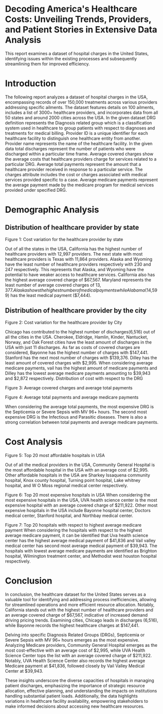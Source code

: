 # Decoding America's Healthcare Costs: Unveiling Trends, Providers, and Patient Stories in Extensive Data Analysis
This report examines a dataset of hospital charges in the United States, identifying issues within the existing processes and subsequently streamlining them for improved efficiency.  

# Introduction 
The following report analyzes a dataset of hospital charges in the USA, encompassing records of over 150,000 treatments across various providers addressing specific ailments. The dataset features details on 100 ailments, includes a list of 3000+ healthcare providers, and incorporates data from all 50 states and around 2000 cities across the USA. 
In the given dataset DRG definition represents the Diagnosis related group which is a classification system used in healthcare to group patients with respect to diagnoses and treatments for medical billing. Provider ID is a unique identifier for each healthcare facility to distinguish one healthcare entity from another. Provider name represents the name of the healthcare facility. In the given data total discharges represent the number of patients who were discharged within a particular time frame. Average covered charges show the average costs that healthcare providers charge for services related to a particular DRG. Average total payments represent the amount that a healthcare provider received in response to a particular service. The charges attribute includes the cost or charges associated with medical services provided specific to a case. Average medicare payments represent the average payment made by the medicare program for medical services provided under specified DRG.  
# Demographic Analysis 
## Distribution of healthcare provider by state 

Figure 1: Cost variation for the healthcare provider by state

Out of all the states in the USA, California has the highest number of healthcare providers with 12,997 providers. The next state with most healthcare providers is Texas with 11,864 providers. Alaska and Wyoming have the least number of healthcare providers respectively with 230 and 247 respectively. This represents that Alaska, and Wyoming have the potential to have weaker access to healthcare services. California also has the highest average covered charge of $67,567. Maryland represents the least number of average covered charges of $13,377. Alaska shows the highest number of medical payments while Alabama ($14,599) has the least medical payment ($7,444). 
## Distribution of healthcare provider by the city 

Figure 2: Cost variation for the healthcare provider by City 

Chicago has contributed to the highest number of discharges(6,516) out of all the cities in the USA. Cherokee, Eldridge, Hamlin, Kinder, Nantucket, Norway, and Oak Forest cities have the least amount of discharges in the USA with just 11 discharges. As far as costs of covered charges are considered, Bayonne has the highest number of charges with $147,441. Stanford has the next most number of charges with $139,376. Dilley has the least amount of covered charges with $2,995. When considering average medicare payments, vail has the highest amount of medicare payments and Dilley has the lowest average medicare payments amounting to $39,943 and $2,872 respectively. 
Distribution of cost with respect to the DRG

Figure 3: Average covered charges and average total payments 

Figure 4: Average total payments and average medicare payments 


When considering the average total payments, the most expensive DRG is the Septicemia or Severe Sepsis with MV 96+ hours. The second most expensive DRG is the Infectious and Parasitic diseases. There is also a strong correlation between total payments and average medicare payments. 
# Cost Analysis 

Figure 5: Top 20 most affordable hospitals in USA 

Out of all the medical providers in the USA, Community General Hospital is the most affordable hospital in the USA with an average cost of $2,995. Other affordable hospitals in the USA are Sharkey Issaquena community hospital, Knox county hospital, Turning point hospital, Lake whitney hospital, and W O Moss regional medical center respectively. 


Figure 6: Top 20 most expensive hospitals in USA 
When considering the most expensive hospitals in the USA, UVA health science center is the most expensive hospital with an average covered charge of $211,922. Other most expensive hospitals in the USA include Bayonne hospital center, Doctors medical center, Stanford hospital, and Northbay medical center.

Figure 7: Top 20 hospitals with respect to highest average medicare payment 
When considering the hospitals with respect to the highest average medicare payment, it can be identified that Uva health science center has the highest average medical payment of $41,836 and Vail valley medical center has second most average medical payment of $39,943. The hospitals with lowest average medicare payments are identified as Brighton hospital, Wilmington treatment center, and Methodist west houston hospital respectively. 
# Conclusion 
In conclusion, the healthcare dataset for the United States serves as a valuable tool for identifying and addressing process inefficiencies, allowing for streamlined operations and more efficient resource allocation. Notably, California stands out with the highest number of healthcare providers and an average covered charge of $67,567, indicative of increased demand driving pricing trends. Examining cities, Chicago leads in discharges (6,516), while Bayonne records the highest healthcare charges at $147,441. 

Delving into specific Diagnosis Related Groups (DRGs), Septicemia or Severe Sepsis with MV 96+ hours emerges as the most expensive. Analyzing Medicare providers, Community General Hospital emerges as the most cost-effective with an average cost of $2,995, while UVA Health Science Center tops the list with an average covered charge of $211,922. Notably, UVA Health Science Center also records the highest average Medicare payment at $41,836, followed closely by Vail Valley Medical Center at $39,943. 

These insights underscore the diverse capacities of hospitals in managing patient discharges, emphasizing the importance of strategic resource allocation, effective planning, and understanding the impacts on institutions handling substantial patient loads. Additionally, the data highlights variations in healthcare facility availability, empowering stakeholders to make informed decisions about accessing new healthcare resources. 
